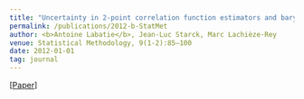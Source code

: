 ```yaml
---
title: "Uncertainty in 2-point correlation function estimators and baryon acoustic oscillation detection in galaxy surveys"
permalink: /publications/2012-b-StatMet
author: <b>Antoine Labatie</b>, Jean-Luc Starck, Marc Lachièze-Rey
venue: Statistical Methodology, 9(1-2):85–100
date: 2012-01-01
tag: journal
---
```


[[Paper](https://arxiv.org/pdf/1009.1232.pdf)]
<br>
<br>
